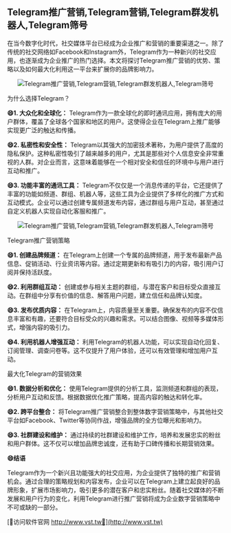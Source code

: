 ## **Telegram推广营销,Telegram营销,Telegram群发机器人,Telegram筛号**

在当今数字化时代，社交媒体平台已经成为企业推广和营销的重要渠道之一。除了传统的社交网络如Facebook和Instagram外，Telegram作为一种新兴的社交应用，也逐渐成为企业推广的热门选择。本文将探讨Telegram推广营销的优势、策略以及如何最大化利用这一平台来扩展你的品牌影响力。

 <center><img src="https://vst.tw/MP4/tuiguang/png/6.png" alt="Telegram推广营销,Telegram营销,Telegram群发机器人,Telegram筛号"></center>

为什么选择Telegram？

**😄1. 大众化和全球化：**
Telegram作为一款全球化的即时通讯应用，拥有庞大的用户群体，覆盖了全球各个国家和地区的用户。这使得企业在Telegram上推广能够实现更广泛的触达和传播。

**😄2. 私密性和安全性：**
Telegram以其强大的加密技术著称，为用户提供了高度的隐私保护。这种私密性吸引了越来越多的用户，尤其是那些对个人信息安全非常重视的人群。对企业而言，这意味着能够在一个相对安全和信任的环境中与用户进行互动和推广。

**😄3. 功能丰富的通讯工具：**
Telegram不仅仅是一个消息传递的平台，它还提供了丰富的功能如频道、群组、机器人等，这些工具为企业提供了多样化的推广方式和互动模式。企业可以通过创建专属频道发布内容，通过群组与用户互动，甚至通过自定义机器人实现自动化客服和推广。

 <center><img src="https://vst.tw/MP4/tuiguang/png/5.png" alt="Telegram推广营销,Telegram营销,Telegram群发机器人,Telegram筛号"></center>

Telegram推广营销策略

**😄1. 创建品牌频道：**
在Telegram上创建一个专属的品牌频道，用于发布最新产品信息、促销活动、行业资讯等内容。通过定期更新和有吸引力的内容，吸引用户订阅并保持活跃度。

**😄2. 利用群组互动：**
创建或参与相关主题的群组，与潜在客户和目标受众直接互动。在群组中分享有价值的信息、解答用户问题，建立信任和品牌认知度。

**😄3. 发布优质内容：**
在Telegram上，内容质量至关重要。确保发布的内容不仅信息丰富和有趣，还要符合目标受众的兴趣和需求。可以结合图像、视频等多媒体形式，增强内容的吸引力。

**😄4. 利用机器人增强互动：**
利用Telegram的机器人功能，可以实现自动化回复、订阅管理、调查问卷等。这不仅提升了用户体验，还可以有效管理和增加用户互动。

最大化Telegram的营销效果

**😄1. 数据分析和优化：**
使用Telegram提供的分析工具，监测频道和群组的表现，分析用户互动和反馈。根据数据优化推广策略，提高内容的触达和转化率。

**😄2. 跨平台整合：**
将Telegram推广营销整合到整体数字营销策略中，与其他社交平台如Facebook、Twitter等协同作战，增强品牌的全方位曝光和影响力。

**😄3. 社群建设和维护：**
通过持续的社群建设和维护工作，培养和发展忠实的粉丝和用户群体。这不仅可以增加品牌忠诚度，还有助于口碑传播和长期营销效果。

**😄结语**

Telegram作为一个新兴且功能强大的社交应用，为企业提供了独特的推广和营销机会。通过合理的策略规划和内容发布，企业可以在Telegram上建立起良好的品牌形象，扩展市场影响力，吸引更多的潜在客户和忠实粉丝。随着社交媒体的不断发展和用户行为的变化，利用Telegram进行推广营销将成为企业数字营销策略中不可或缺的一部分。


[👻访问软件官网 http://www.vst.tw👻](http://www.vst.tw)
